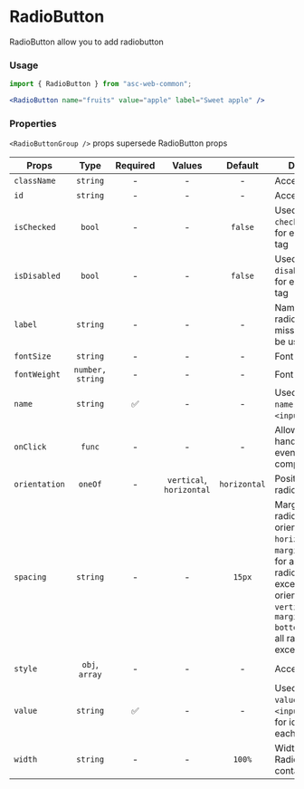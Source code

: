 # RadioButton

RadioButton allow you to add radiobutton

### Usage

```js
import { RadioButton } from "asc-web-common";
```

```jsx
<RadioButton name="fruits" value="apple" label="Sweet apple" />
```

### Properties

`<RadioButtonGroup />` props supersede RadioButton props

| Props         |      Type      | Required |          Values          |   Default    | Description                                                                                                                                                                                                               |
| ------------- | :------------: | :------: | :----------------------: | :----------: | ------------------------------------------------------------------------------------------------------------------------------------------------------------------------------------------------------------------------- |
| `className`   |    `string`    |    -     |            -             |      -       | Accepts class                                                                                                                                                                                                             |
| `id`          |    `string`    |    -     |            -             |      -       | Accepts id                                                                                                                                                                                                                |
| `isChecked`   |     `bool`     |    -     |            -             |   `false`    | Used as HTML `checked` property for each `<input>` tag                                                                                                                                                                    |
| `isDisabled`  |     `bool`     |    -     |            -             |   `false`    | Used as HTML `disabled` property for each `<input>` tag                                                                                                                                                                   |
| `label`       |    `string`    |    -     |            -             |      -       | Name of the radiobutton. If missed, `value` will be used                                                                                                                                                                  |
| `fontSize`    |     `string`   |    -     |            -             |      -       | Font size of link                                                                                                                                                                                                         |
| `fontWeight`  |`number, string`|    -     |            -             |      -       | Font weight of link                                                                                                                                                                                                       |
| `name`        |    `string`    |    ✅    |            -             |      -       | Used as HTML `name` property for `<input>` tag.                                                                                                                                                                           |
| `onClick`     |     `func`     |    -     |            -             |      -       | Allow you to handle clicking events on component                                                                                                                                                                          |
| `orientation` |    `oneOf`     |    -     | `vertical`, `horizontal` | `horizontal` | Position of radiobuttons                                                                                                                                                                                                  |
| `spacing`     |    `string`    |    -     |            -             |    `15px`    | Margin between radiobutton. If orientation `horizontal`, it is `margin-left`(apply for all radiobuttons, except first), if orientation `vertical`, it is `margin-bottom`(apply for all radiobuttons, except last) |
| `style`       | `obj`, `array` |    -     |            -             |      -       | Accepts css style                                                                                                                                                                                                         |
| `value`       |    `string`    |    ✅    |            -             |      -       | Used as HTML `value` property for `<input>` tag. Used for identification each radiobutton                                                                                                                                 |
| `width`       |    `string`    |    -     |            -             |    `100%`    | Width of RadioButtonGroup container                                                                                                                                                                                       |
